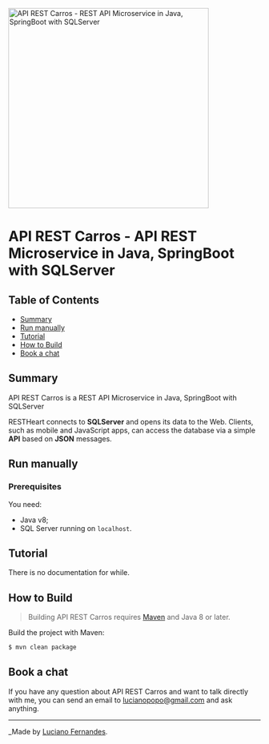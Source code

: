 ﻿<p>
    <a href="#">
        <img src="http://ukbsistemas.com.br/lucianopopo/java/api/images/rh.png" width="400px" height="auto" class="image-center img-responsive" alt="API REST Carros - REST API Microservice in Java, SpringBoot with SQLServer"/>
    </a>
</p>

# API REST Carros - API REST Microservice in Java, SpringBoot with SQLServer #

## Table of Contents

- [Summary](#summary)
- [Run manually](#run-manually)
- [Tutorial](#tutorial)
- [How to Build](#how-to-Build)
- [Book a chat](#book-a-chat)

## Summary

API REST Carros is a REST API Microservice in Java, SpringBoot with SQLServer

RESTHeart connects to __SQLServer__ and opens its data to the Web. Clients, such as mobile and JavaScript apps, can access the database via a simple __API__ based on __JSON__ messages.

## Run manually

### Prerequisites

You need:
- Java v8;
- SQL Server running on `localhost`.

## Tutorial

There is no documentation for while.

## How to Build

> Building API REST Carros requires [Maven](http://www.oracle.com/technetwork/java/javase/downloads/index.html) and Java 8 or later.

Build the project with Maven:

```bash
$ mvn clean package
```

## Book a chat

If you have any question about API REST Carros and want to talk directly with me, you can send an email to [lucianopopo@gmail.com](mailto:lucianopopo@gmail.com) and ask anything.

<hr></hr>

_Made by [Luciano Fernandes](https://www.linkedin.com/in/lucianopopo/).